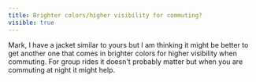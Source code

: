 ---title: Brighter colors/higher visibility for commuting?visible: true---Mark, I have a jacket similar to yours but I am thinking it might be better to get another one that comes in brighter colors for higher visibility when commuting. For group rides it doesn't probably matter but when you are commuting at night it might help.